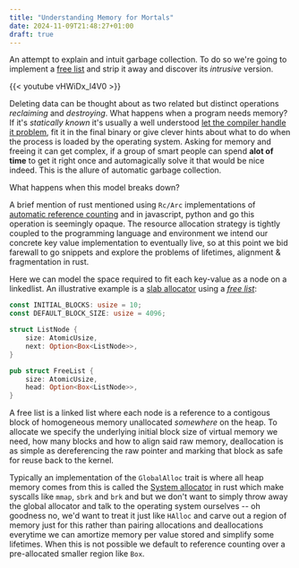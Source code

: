 ```yaml
---
title: "Understanding Memory for Mortals"
date: 2024-11-09T21:48:27+01:00
draft: true
---
```


An attempt to explain and intuit garbage collection. To do so we're going to implement a [free list](https://opendsa-server.cs.vt.edu/OpenDSA/Books/CS3/html/Freelist.html) and strip it away and discover its _intrusive_ version.

{{< youtube vHWiDx_l4V0 >}}

Deleting data can be thought about as two related but distinct operations _reclaiming_ and _destroying_. What happens when a program needs memory? If it's _statically known_ it's usually a well understood [let the compiler handle it problem](https://en.wikipedia.org/wiki/Stack-based_memory_allocation), fit it in the final binary or give clever hints about what to do when the process is loaded by the operating system. Asking for memory and freeing it can get complex, if a group of smart people can spend **alot of time** to get it right once and automagically solve it that would be nice indeed. This is the allure of automatic garbage collection.

 What happens when this model breaks down?

A brief mention of rust mentioned using `Rc/Arc` implementations of [automatic reference counting](https://doc.rust-lang.org/book/ch15-04-rc.html) and in javascript, python and go this operation is seemingly opaque. The resource allocation strategy is tightly coupled to the programming language and environment we intend our concrete key value implementation to eventually live, so at this point we bid farewall to go snippets and explore the problems of lifetimes, alignment & fragmentation in rust.

Here we can model the space required to fit each key-value as a node on a linkedlist. An illustrative example is a [slab allocator](https://en.wikipedia.org/wiki/Slab_allocation) using a [_free list_](https://en.wikipedia.org/wiki/Free_list):

```rust
const INITIAL_BLOCKS: usize = 10;
const DEFAULT_BLOCK_SIZE: usize = 4096;

struct ListNode {
    size: AtomicUsize,
    next: Option<Box<ListNode>>,
}

pub struct FreeList {
    size: AtomicUsize,
    head: Option<Box<ListNode>>,
}
```

A free list is a linked list where each node is a reference to a contigous block of homogeneous memory unallocated _somewhere_ on the heap. To allocate we specify the underlying initial block size of virtual memory we need, how many blocks and how to align said raw memory, deallocation is as simple as dereferencing the raw pointer and marking that block as safe for reuse back to the kernel.


Typically an implementation of the `GlobalAlloc` trait is where all heap memory comes from this is called the [System allocator](https://doc.rust-lang.org/std/alloc/struct.System.html) in rust which make syscalls like `mmap`, `sbrk` and `brk` and but we don't want to simply throw away the global allocator and talk to the operating system ourselves -- oh goodness no, we'd want to treat it just like `HAlloc` and carve out a region of memory just for this rather than pairing allocations and deallocations everytime we can amortize memory per value stored and simplify some lifetimes. When this is not possible we default to reference counting over a pre-allocated smaller region like `Box`.


[^1]: [From Buffer Overflows to “Weird Machines” and Theory of Computation](https://www.usenix.org/system/files/login/articles/105516-Bratus.pdf)
[^2]: [Secure by Design: Google’s Perspective on Memory Safety](https://storage.googleapis.com/gweb-research2023-media/pubtools/7665.pdf)
[^3]: [A Practical Approach for Model Checking C/C++11 Code](http://plrg.eecs.uci.edu/publications/toplas16.pdf)
[^4]: [Weird machines, exploitability, and provable unexploitability](http://www.dullien.net/thomas/weird-machines-exploitability.pdf)
